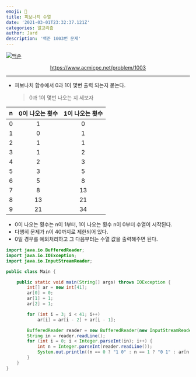 ```yaml
---
emoji: 🧢
title: 피보나치 수열
date: '2021-03-01T23:32:37.121Z'
categories: 알고리즘
author: Jard
description: '백준 1003번 문제'
---
```


[![백준](https://d2gd6pc034wcta.cloudfront.net/images/logo@2x.png)](https://www.acmicpc.net/problem/1003)

<div style="text-align:center"><a href="https://www.acmicpc.net/problem/1003">https://www.acmicpc.net/problem/1003</a></div>

---

- 피보나치 함수에서 0과 1이 몇번 출력 되는지 묻는다.
  > 0과 1이 몇번 나오는 지 세보자

| n   | 0이 나오는 횟수 | 1이 나오는 횟수 |
| --- | :-------------: | :-------------: |
| 0   |        1        |        0        |
| 1   |        0        |        1        |
| 2   |        1        |        1        |
| 3   |        1        |        2        |
| 4   |        2        |        3        |
| 5   |        3        |        5        |
| 6   |        5        |        8        |
| 7   |        8        |       13        |
| 8   |       13        |       21        |
| 9   |       21        |       34        |

- 0이 나오는 횟수는 n이 1부터, 1이 나오는 횟수 n이 0부터 수열이 시작된다.
- 다행히 문제가 n이 40까지로 제한되어 있다.
- 0일 경우를 예외처리하고 그 다음부터는 수열 값을 출력해주면 된다.

```java
import java.io.BufferedReader;
import java.io.IOException;
import java.io.InputStreamReader;

public class Main {

    public static void main(String[] args) throws IOException {
        int[] ar = new int[41];
        ar[0] = 0;
        ar[1] = 1;
        ar[2] = 1;

        for (int i = 3; i < 41; i++)
            ar[i] = ar[i - 2] + ar[i - 1];

        BufferedReader reader = new BufferedReader(new InputStreamReader(System.in));
        String in = reader.readLine();
        for (int i = 0; i < Integer.parseInt(in); i++) {
            int n = Integer.parseInt(reader.readLine());
            System.out.println((n == 0 ? "1 0" : n == 1 ? "0 1" : ar[n - 1] + " " + ar[n]));
        }
    }
}
```
